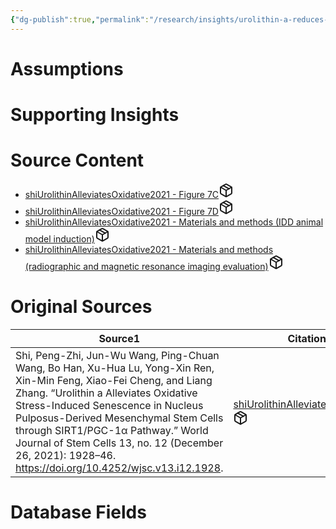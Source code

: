 ```yaml
---
{"dg-publish":true,"permalink":"/research/insights/urolithin-a-reduces-the-ivd-pirffmann-grade-at-a-dose-of-25-mg-kg-day-when-taken-for-4-weeks-after-an-ivd-puncture-at-4-6-months-of-age-compared-to-rats-not-fed-urolithin-a/"}
---
```


# Assumptions
<div><ul class="dataview list-view-ul"></ul></div>

# Supporting Insights
<div><ul class="dataview list-view-ul"></ul></div>

# Source Content
<div><ul class="dataview list-view-ul"><li><span><a data-tooltip-position="top" aria-label="Research/Source Content/shiUrolithinAlleviatesOxidative2021 - Figure 7C.md" data-href="Research/Source Content/shiUrolithinAlleviatesOxidative2021 - Figure 7C.md" href="Research/Source Content/shiUrolithinAlleviatesOxidative2021 - Figure 7C.md" class="internal-link" target="_blank" rel="noopener" fileclass-name="Research Links">shiUrolithinAlleviatesOxidative2021 - Figure 7C</a><a class="metadata-menu fileclass-icon"><svg xmlns="http://www.w3.org/2000/svg" width="24" height="24" viewBox="0 0 24 24" fill="none" stroke="currentColor" stroke-width="2" stroke-linecap="round" stroke-linejoin="round" class="svg-icon lucide-package"><path d="m7.5 4.27 9 5.15"></path><path d="M21 8a2 2 0 0 0-1-1.73l-7-4a2 2 0 0 0-2 0l-7 4A2 2 0 0 0 3 8v8a2 2 0 0 0 1 1.73l7 4a2 2 0 0 0 2 0l7-4A2 2 0 0 0 21 16Z"></path><path d="m3.3 7 8.7 5 8.7-5"></path><path d="M12 22V12"></path></svg></a></span></li><li><span><a data-tooltip-position="top" aria-label="Research/Source Content/shiUrolithinAlleviatesOxidative2021 - Figure 7D.md" data-href="Research/Source Content/shiUrolithinAlleviatesOxidative2021 - Figure 7D.md" href="Research/Source Content/shiUrolithinAlleviatesOxidative2021 - Figure 7D.md" class="internal-link" target="_blank" rel="noopener" fileclass-name="Research Links">shiUrolithinAlleviatesOxidative2021 - Figure 7D</a><a class="metadata-menu fileclass-icon"><svg xmlns="http://www.w3.org/2000/svg" width="24" height="24" viewBox="0 0 24 24" fill="none" stroke="currentColor" stroke-width="2" stroke-linecap="round" stroke-linejoin="round" class="svg-icon lucide-package"><path d="m7.5 4.27 9 5.15"></path><path d="M21 8a2 2 0 0 0-1-1.73l-7-4a2 2 0 0 0-2 0l-7 4A2 2 0 0 0 3 8v8a2 2 0 0 0 1 1.73l7 4a2 2 0 0 0 2 0l7-4A2 2 0 0 0 21 16Z"></path><path d="m3.3 7 8.7 5 8.7-5"></path><path d="M12 22V12"></path></svg></a></span></li><li><span><a data-tooltip-position="top" aria-label="Research/Source Content/shiUrolithinAlleviatesOxidative2021 - Materials and methods (IDD animal model induction).md" data-href="Research/Source Content/shiUrolithinAlleviatesOxidative2021 - Materials and methods (IDD animal model induction).md" href="Research/Source Content/shiUrolithinAlleviatesOxidative2021 - Materials and methods (IDD animal model induction).md" class="internal-link" target="_blank" rel="noopener" fileclass-name="Research Links">shiUrolithinAlleviatesOxidative2021 - Materials and methods (IDD animal model induction)</a><a class="metadata-menu fileclass-icon"><svg xmlns="http://www.w3.org/2000/svg" width="24" height="24" viewBox="0 0 24 24" fill="none" stroke="currentColor" stroke-width="2" stroke-linecap="round" stroke-linejoin="round" class="svg-icon lucide-package"><path d="m7.5 4.27 9 5.15"></path><path d="M21 8a2 2 0 0 0-1-1.73l-7-4a2 2 0 0 0-2 0l-7 4A2 2 0 0 0 3 8v8a2 2 0 0 0 1 1.73l7 4a2 2 0 0 0 2 0l7-4A2 2 0 0 0 21 16Z"></path><path d="m3.3 7 8.7 5 8.7-5"></path><path d="M12 22V12"></path></svg></a></span></li><li><span><a data-tooltip-position="top" aria-label="Research/Source Content/shiUrolithinAlleviatesOxidative2021 - Materials and methods (radiographic and magnetic resonance imaging evaluation).md" data-href="Research/Source Content/shiUrolithinAlleviatesOxidative2021 - Materials and methods (radiographic and magnetic resonance imaging evaluation).md" href="Research/Source Content/shiUrolithinAlleviatesOxidative2021 - Materials and methods (radiographic and magnetic resonance imaging evaluation).md" class="internal-link" target="_blank" rel="noopener" fileclass-name="Research Links">shiUrolithinAlleviatesOxidative2021 - Materials and methods (radiographic and magnetic resonance imaging evaluation)</a><a class="metadata-menu fileclass-icon"><svg xmlns="http://www.w3.org/2000/svg" width="24" height="24" viewBox="0 0 24 24" fill="none" stroke="currentColor" stroke-width="2" stroke-linecap="round" stroke-linejoin="round" class="svg-icon lucide-package"><path d="m7.5 4.27 9 5.15"></path><path d="M21 8a2 2 0 0 0-1-1.73l-7-4a2 2 0 0 0-2 0l-7 4A2 2 0 0 0 3 8v8a2 2 0 0 0 1 1.73l7 4a2 2 0 0 0 2 0l7-4A2 2 0 0 0 21 16Z"></path><path d="m3.3 7 8.7 5 8.7-5"></path><path d="M12 22V12"></path></svg></a></span></li></ul></div>

# Original Sources
<div><table class="dataview table-view-table"><thead class="table-view-thead"><tr class="table-view-tr-header"><th class="table-view-th"><span>Source</span><span class="dataview small-text">1</span></th><th class="table-view-th"><span>Citation Key</span></th></tr></thead><tbody class="table-view-tbody"><tr><td><span>Shi, Peng-Zhi, Jun-Wu Wang, Ping-Chuan Wang, Bo Han, Xu-Hua Lu, Yong-Xin Ren, Xin-Min Feng, Xiao-Fei Cheng, and Liang Zhang. “Urolithin a Alleviates Oxidative Stress-Induced Senescence in Nucleus Pulposus-Derived Mesenchymal Stem Cells through SIRT1/PGC-1α Pathway.” World Journal of Stem Cells 13, no. 12 (December 26, 2021): 1928–46. <a rel="noopener" class="external-link" href="https://doi.org/10.4252/wjsc.v13.i12.1928" target="_blank">https://doi.org/10.4252/wjsc.v13.i12.1928</a>.</span></td><td><span><a data-tooltip-position="top" aria-label="Research/Evidence Sources/shiUrolithinAlleviatesOxidative2021.md" data-href="Research/Evidence Sources/shiUrolithinAlleviatesOxidative2021.md" href="Research/Evidence Sources/shiUrolithinAlleviatesOxidative2021.md" class="internal-link" target="_blank" rel="noopener" fileclass-name="Research Links">shiUrolithinAlleviatesOxidative2021</a><a class="metadata-menu fileclass-icon"><svg xmlns="http://www.w3.org/2000/svg" width="24" height="24" viewBox="0 0 24 24" fill="none" stroke="currentColor" stroke-width="2" stroke-linecap="round" stroke-linejoin="round" class="svg-icon lucide-package"><path d="m7.5 4.27 9 5.15"></path><path d="M21 8a2 2 0 0 0-1-1.73l-7-4a2 2 0 0 0-2 0l-7 4A2 2 0 0 0 3 8v8a2 2 0 0 0 1 1.73l7 4a2 2 0 0 0 2 0l7-4A2 2 0 0 0 21 16Z"></path><path d="m3.3 7 8.7 5 8.7-5"></path><path d="M12 22V12"></path></svg></a></span></td></tr></tbody></table></div>

# Database Fields